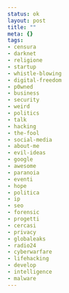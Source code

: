 ```yaml
--- 
status: ok
layout: post
title: ""
meta: {}
tags: 
- censura
- darknet
- religione
- startup
- whistle-blowing
- digital-freedom
- p0wned
- business
- security
- weird
- politics
- talk
- hacking
- the-fool
- social-media
- about-me
- evil-ideas
- google
- awesome
- paranoia
- eventi
- hope
- politica
- ip
- seo
- forensic
- progetti
- cercasi
- privacy
- globaleaks
- radio24
- cyberwarfare
- lifehacking
- develop
- intelligence
- malware
---
```



[1]: 
[2]: 
[3]: 
[4]: 
[5]: 
[6]: 
[7]: 
[8]: 
[9]: 
[10]: 